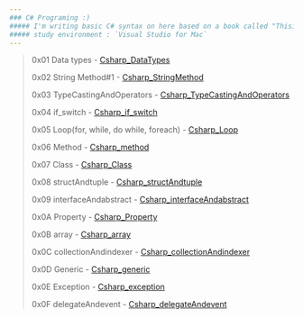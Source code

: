 ```yaml
---
### C# Programing :)
##### I'm writing basic C# syntax on here based on a book called "ThisisCsharp".
##### study environment : `Visual Studio for Mac`
---
```

>0x01 Data types - [Csharp_DataTypes](https://github.com/chanos-dev/basic-csharp/tree/master/Csharp_DataTypes)
>
>0x02 String Method#1 - [Csharp_StringMethod](https://github.com/chanos-dev/basic-csharp/tree/master/Csharp_StringMethod)
>
>0x03 TypeCastingAndOperators - [Csharp_TypeCastingAndOperators](https://github.com/chanos-dev/basic-csharp/tree/master/Csharp_TypeCastingAndOperators)
>
>0x04 if_switch - [Csharp_if_switch](https://github.com/chanos-dev/basic-csharp/tree/master/Csharp_if_switch)
>
>0x05 Loop(for, while, do while, foreach) - [Csharp_Loop](https://github.com/chanos-dev/basic-csharp/tree/master/Csharp_Loop)
>
>0x06 Method - [Csharp_method](https://github.com/chanos-dev/basic-csharp/tree/master/Csharp_method)
>
>0x07 Class - [Csharp_Class](https://github.com/chanos-dev/basic-csharp/tree/master/Csharp_Class)
>
>0x08 structAndtuple - [Csharp_structAndtuple](https://github.com/chanos-dev/basic-csharp/tree/master/Csharp_structAndtuple)
>
>0x09 interfaceAndabstract - [Csharp_interfaceAndabstract](https://github.com/chanos-dev/basic-csharp/tree/master/Csharp_interfaceAndabstract)
>
>0x0A Property - [Csharp_Property](https://github.com/chanos-dev/basic-csharp/tree/master/Csharp_property)
>
>0x0B array - [Csharp_array](https://github.com/chanos-dev/basic-csharp/tree/master/Csharp_array)
>
>0x0C collectionAndindexer - [Csharp_collectionAndindexer](https://github.com/chanos-dev/basic-csharp/tree/master/Csharp_collectionAndindexer)
>
>0x0D Generic - [Csharp_generic](https://github.com/chanos-dev/basic-csharp/tree/master/Csharp_generic)
>
>0x0E Exception - [Csharp_exception](https://github.com/chanos-dev/basic-csharp/tree/master/Csharp_exception)
>
>0x0F delegateAndevent - [Csharp_delegateAndevent](https://github.com/chanos-dev/basic-csharp/tree/master/Csharp_delegateAndevent)